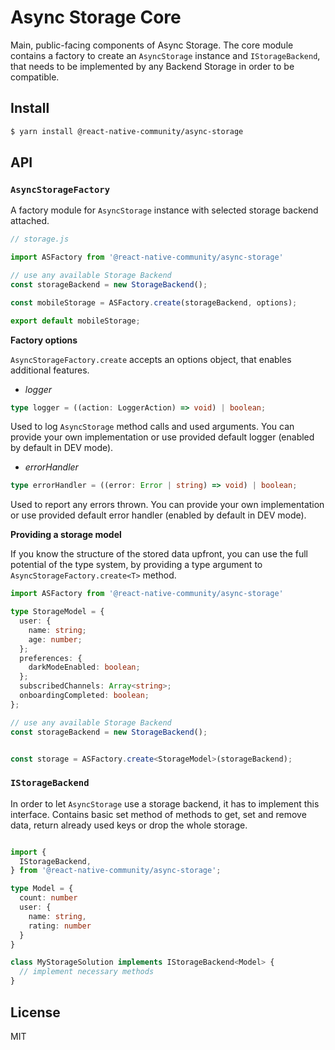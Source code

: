 # Async Storage Core

Main, public-facing components of Async Storage. The core module contains a factory to create an `AsyncStorage` instance 
and `IStorageBackend`, that needs to be implemented by any Backend Storage in order to be compatible.   

## Install

```bash
$ yarn install @react-native-community/async-storage
```

## API


### `AsyncStorageFactory`

A factory module for `AsyncStorage` instance with selected storage backend attached. 


```typescript
// storage.js

import ASFactory from '@react-native-community/async-storage'

// use any available Storage Backend
const storageBackend = new StorageBackend();

const mobileStorage = ASFactory.create(storageBackend, options);

export default mobileStorage;
```


**Factory options**

`AsyncStorageFactory.create` accepts an options object, that enables additional features.


- *logger*

```typescript
type logger = ((action: LoggerAction) => void) | boolean;
``` 

Used to log `AsyncStorage` method calls and used arguments.
You can provide your own implementation or use provided default logger (enabled by default in DEV mode).


- *errorHandler*

```typescript
type errorHandler = ((error: Error | string) => void) | boolean;
````

Used to report any errors thrown.
You can provide your own implementation or use provided default error handler (enabled by default in DEV mode).


**Providing a storage model**

If you know the structure of the stored data upfront, you can use the full potential of the type system, by providing a type argument to  `AsyncStorageFactory.create<T>` method.


```typescript
import ASFactory from '@react-native-community/async-storage'

type StorageModel = {
  user: {
    name: string;
    age: number;
  };
  preferences: {
    darkModeEnabled: boolean;
  };
  subscribedChannels: Array<string>;
  onboardingCompleted: boolean;
};

// use any available Storage Backend
const storageBackend = new StorageBackend();


const storage = ASFactory.create<StorageModel>(storageBackend);

```


### `IStorageBackend`

In order to let `AsyncStorage` use a storage backend, it has to implement this interface. 
Contains basic set method of methods to get, set and remove data, return already used keys or drop the whole storage.


```typescript

import {
  IStorageBackend,
} from '@react-native-community/async-storage';

type Model = {
  count: number
  user: {
    name: string,
    rating: number
  }
}

class MyStorageSolution implements IStorageBackend<Model> {
  // implement necessary methods
}

```


  
## License

MIT

